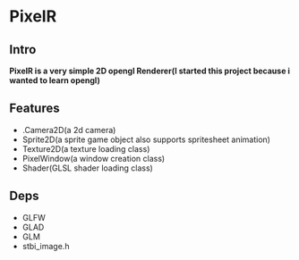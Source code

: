 # PixelR

## Intro

**PixelR is a very simple 2D opengl Renderer(I started this project because i wanted to learn opengl)**

## Features

 - .Camera2D(a 2d camera)
 - Sprite2D(a sprite game object also supports spritesheet animation)
 - Texture2D(a texture loading class)
 - PixelWindow(a window creation class)
 - Shader(GLSL shader loading class)
## Deps
 - GLFW
 - GLAD
 - GLM
 - stbi_image.h
